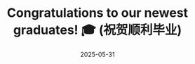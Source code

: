---
title: "Congratulations to our newest graduates! 🎓 (祝贺顺利毕业)"
collection: news
permalink: /news/2025-05-31-Congratulations-to-graduates
date: 2025-05-31
photos: 
  - '/images/news/2025-05-31-Congratulations-to-graduates/all.jpg'
description: 'Xinqiang Liu (刘新强), Yuanxin Zhou (周媛欣)， Tingting Yin (尹婷婷) and Shangyu Lyu (吕尚禹) have passed their thesis defenses and received their degrees.Thank you for your contributions to the lab, and best wishes for continued success.'
---